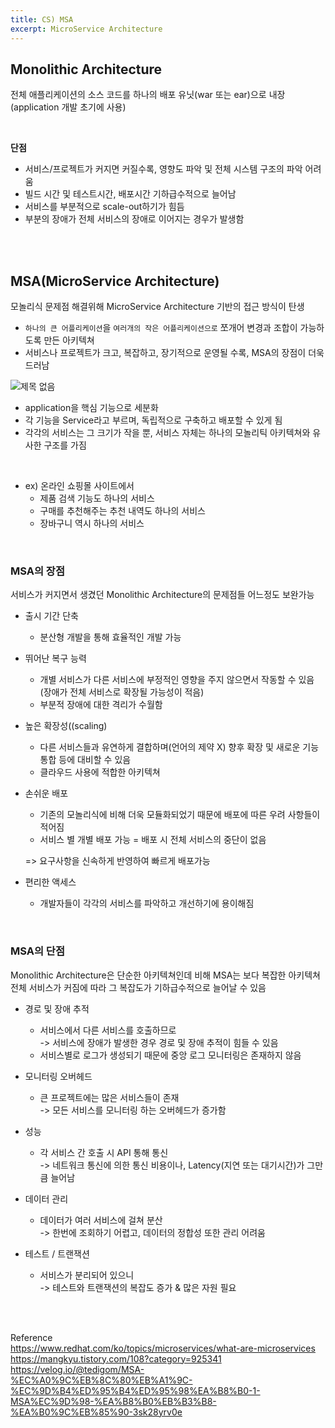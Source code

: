 ```yaml
---
title: CS) MSA
excerpt: MicroService Architecture
---
```


## Monolithic Architecture    
전체 애플리케이션의 소스 코드를 하나의 배포 유닛(war 또는 ear)으로 내장    
(application 개발 초기에 사용)  

<br/>  

**단점**     
- 서비스/프로젝트가 커지면 커질수록, 영향도 파악 및 전체 시스템 구조의 파악 어려움  
- 빌드 시간 및 테스트시간, 배포시간 기하급수적으로 늘어남  
- 서비스를 부분적으로 scale-out하기가 힘듬  
- 부분의 장애가 전체 서비스의 장애로 이어지는 경우가 발생함  

<br/><br/>  

## MSA(MicroService Architecture)  
모놀리식 문제점 해결위해 MicroService Architecture 기반의 접근 방식이 탄생
- `하나의 큰 어플리케이션`을 `여러개의 작은 어플리케이션으로` 쪼개어 변경과 조합이 가능하도록 만든 아키텍쳐     
- 서비스나 프로젝트가 크고, 복잡하고, 장기적으로 운영될 수록, MSA의 장점이 더욱 드러남  

![제목 없음](https://user-images.githubusercontent.com/103614357/194756785-61be6c3f-6ab1-44d1-8248-7b95df27f5f0.png)  

- application을 핵심 기능으로 세분화  
- 각 기능을 Service라고 부르며, 독립적으로 구축하고 배포할 수 있게 됨  
- 각각의 서비스는 그 크기가 작을 뿐, 서비스 자체는 하나의 모놀리틱 아키텍쳐와 유사한 구조를 가짐

<br/>

- ex) 온라인 쇼핑몰 사이트에서   
  - 제품 검색 기능도 하나의 서비스     
  - 구매를 추천해주는 추천 내역도 하나의 서비스  
  - 장바구니 역시 하나의 서비스   

<br/>

### MSA의 장점  
서비스가 커지면서 생겼던 Monolithic Architecture의 문제점들 어느정도 보완가능  

- 출시 기간 단축
  - 분산형 개발을 통해 효율적인 개발 가능
- 뛰어난 복구 능력  
  - 개별 서비스가 다른 서비스에 부정적인 영향을 주지 않으면서 작동할 수 있음(장애가 전체 서비스로 확장될 가능성이 적음)  
  - 부분적 장애에 대한 격리가 수월함
- 높은 확장성((scaling)  
  - 다른 서비스들과 유연하게 결합하며(언어의 제약 X) 향후 확장 및 새로운 기능 통합 등에 대비할 수 있음
  - 클라우드 사용에 적합한 아키텍쳐  
- 손쉬운 배포
  - 기존의 모놀리식에 비해 더욱 모듈화되었기 때문에 배포에 따른 우려 사항들이 적어짐  
  - 서비스 별 개별 배포 가능 = 배포 시 전체 서비스의 중단이 없음     

  => 요구사항을 신속하게 반영하여 빠르게 배포가능   
- 편리한 액세스   
  - 개발자들이 각각의 서비스를 파악하고 개선하기에 용이해짐    

<br/>

### MSA의 단점  
Monolithic Architecture은 단순한 아키텍쳐인데 비해 MSA는 보다 복잡한 아키텍쳐        
전체 서비스가 커짐에 따라 그 복잡도가 기하급수적으로 늘어날 수 있음    

- 경로 및 장애 추적  
  - 서비스에서 다른 서비스를 호출하므로   
    -> 서비스에 장애가 발생한 경우 경로 및 장애 추적이 힘들 수 있음    
  - 서비스별로 로그가 생성되기 때문에 중앙 로그 모니터링은 존재하지 않음

- 모니터링 오버헤드  
  - 큰 프로젝트에는 많은 서비스들이 존재  
    -> 모든 서비스를 모니터링 하는 오버헤드가 증가함   

- 성능   
  - 각 서비스 간 호출 시 API 통해 통신    
    -> 네트워크 통신에 의한 통신 비용이나, Latency(지연 또는 대기시간)가 그만큼 늘어남    

- 데이터 관리   
  - 데이터가 여러 서비스에 걸쳐 분산   
    -> 한번에 조회하기 어렵고, 데이터의 정합성 또한 관리 어려움    

- 테스트 / 트랜잭션   
  - 서비스가 분리되어 있으니  
    -> 테스트와 트랜잭션의 복잡도 증가 & 많은 자원 필요     
 

<br/><br/>

Reference   
https://www.redhat.com/ko/topics/microservices/what-are-microservices   
https://mangkyu.tistory.com/108?category=925341    
https://velog.io/@tedigom/MSA-%EC%A0%9C%EB%8C%80%EB%A1%9C-%EC%9D%B4%ED%95%B4%ED%95%98%EA%B8%B0-1-MSA%EC%9D%98-%EA%B8%B0%EB%B3%B8-%EA%B0%9C%EB%85%90-3sk28yrv0e   
<br/>

